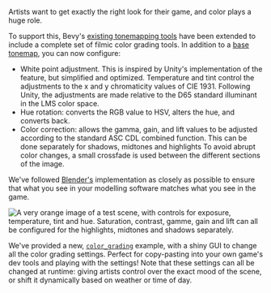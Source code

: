 <!-- Implement filmic color grading. -->
<!-- https://github.com/bevyengine/bevy/pull/13121 -->

Artists want to get exactly the right look for their game, and color plays a huge role.

To support this, Bevy's [existing tonemapping tools](https://bevyengine.org/news/bevy-0-10/#more-tonemapping-choices) have been extended to include a complete set of filmic color grading tools. In addition to a [base tonemap](https://dev-docs.bevyengine.org/bevy/core_pipeline/tonemapping/enum.Tonemapping.html), you can now configure:

- White point adjustment. This is inspired by Unity's implementation of the feature, but simplified and optimized. Temperature and tint control the adjustments to the x and y chromaticity values of CIE 1931. Following Unity, the adjustments are made relative to the D65 standard illuminant in the LMS color space.
- Hue rotation: converts the RGB value to HSV, alters the hue, and converts back.
- Color correction: allows the gamma, gain, and lift values to be adjusted according to the standard ASC CDL combined function. This can be done separately for shadows, midtones and highlights To avoid abrupt color changes, a small crossfade is used between the different sections of the image.

We've followed [Blender's](https://www.blender.org/) implementation as closely as possible to ensure that what you see in your modelling software matches what you see in the game.

![A very orange image of a test scene, with controls for exposure, temperature, tint and hue. Saturation, contrast, gamme, gain and lift can all be configured for the highlights, midtones and shadows separately.](filmic_color_grading.png)

We've provided a new, [`color_grading`](https://github.com/bevyengine/bevy/blob/main/examples/3d/color_grading.rs) example, with a shiny GUI to change all the color grading settings.
Perfect for copy-pasting into your own game's dev tools and playing with the settings!
Note that these settings can all be changed at runtime: giving artists control over the exact mood of the scene, or shift it dynamically based on weather or time of day.
